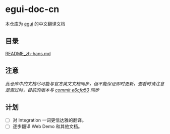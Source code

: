 # egui-doc-cn

本仓库为 [egui](https://github.com/emilk/egui) 的中文翻译文档

## 目录

[README_zh-hans.md](https://github.com/Re-Ch-Love/egui-doc-cn/blob/main/README_zh-hans.md)

## 注意

*此仓库中的文档尽可能与官方英文文档同步，但不能保证即时更新，查看时请注意是否过时，目前的版本与 [commit e6cfa50](https://github.com/emilk/egui/commit/e6cfa5028e2dd222ead311cf790d192ff401d0b9) 同步*

## 计划
- [ ] 对 Integration 一词更信达雅的翻译。
- [ ] 逐步翻译 Web Demo 和其他文档。
